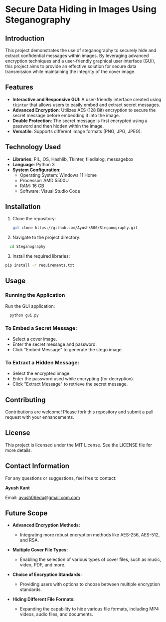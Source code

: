 # Secure Data Hiding in Images Using Steganography

## Introduction
This project demonstrates the use of steganography to securely hide and extract confidential messages within images. By leveraging advanced encryption techniques and a user-friendly graphical user interface (GUI), this project aims to provide an effective solution for secure data transmission while maintaining the integrity of the cover image.

## Features
- **Interactive and Responsive GUI**: A user-friendly interface created using `tkinter` that allows users to easily embed and extract secret messages.
- **Advanced Encryption**: Utilizes AES (128 Bit) encryption to secure the secret message before embedding it into the image.
- **Double Protection**: The secret message is first encrypted using a password and then hidden within the image.
- **Versatile**: Supports different image formats (PNG, JPG, JPEG).

## Technology Used
- **Libraries**: PIL, OS, Hashlib, Tkinter, filedialog, messagebox
- **Language**: Python 3
- **System Configuration**:
  - Operating System: Windows 11 Home
  - Processor: AMD 5500U
  - RAM: 16 GB 
  - Software: Visual Studio Code

## Installation
1. Clone the repository:
   ```sh
   git clone https://github.com/Ayushk500/Steganography.git
   ```

2. Navigate to the project directory:

```sh 
  cd Steganography
```

3. Install the required libraries:

```sh
pip install -r requirements.txt
```

## Usage

### Running the Application

Run the GUI application:
```sh
  python gui.py
```

### To Embed a Secret Message:
- Select a cover image.
- Enter the secret message and password.
- Click "Embed Message" to generate the stego image.

### To Extract a Hidden Message:
- Select the encrypted image.
- Enter the password used while encrypting (for decryption).
- Click "Extract Message" to retrieve the secret message.

## Contributing
Contributions are welcome! Please fork this repository and submit a pull request with your enhancements.

## License
This project is licensed under the MIT License. See the LICENSE file for more details.

## Contact Information
For any questions or suggestions, feel free to contact:

**Ayush Kant**

Email: [ayush06edu@gmail.com.com](mailto:ayush06edu@gmail.com)


## Future Scope

- **Advanced Encryption Methods:** 
  - Integrating more robust encryption methods like AES-256, AES-512, and RSA.

- **Multiple Cover File Types:** 
  - Enabling the selection of various types of cover files, such as music, video, PDF, and more.

- **Choice of Encryption Standards:** 
  - Providing users with options to choose between multiple encryption standards.

- **Hiding Different File Formats:** 
  - Expanding the capability to hide various file formats, including MP4 videos, audio files, and documents.

